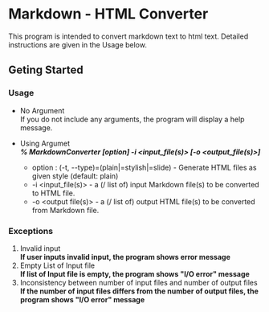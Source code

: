 
# Markdown - HTML Converter
This program is intended to convert markdown text to html text. Detailed instructions are given in the Usage below.

## Geting Started

### Usage
* No Argument  
If you do not include any arguments, the program will display a help message.

* Using Argumet  
__*% MarkdownConverter [option] -i <input_file(s)> [-o <output_file(s)>]*__
  * option  :  (-t, --type)=(plain|=stylish|=slide)  -  Generate HTML files as given style (default: plain)  
  * -i <input_file(s)>  -  a (/ list of) input Markdown file(s) to be converted to HTML file.
  * -o <output file(s)>  -  a (/ list of) output HTML file(s) to be converted from Markdown file.  

### Exceptions
  1. Invalid input  
  **If user inputs invalid input, the program shows error message**  
  1. Empty List of Input file  
  **If list of Input file is empty, the program shows "I/O error" message**  
  1. Inconsistency between number of input files and number of output files   
  **If the number of input files differs from the number of output files, the program shows "I/O error" message**
